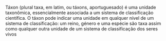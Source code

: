 Táxon (plural taxa, em latim, ou táxons, aportuguesado) é uma unidade taxonômica, essencialmente associada a um sistema de classificação científica. O táxon pode indicar uma unidade em qualquer nível de um sistema de classificação: um reino, género e uma espécie são taxa assim como qualquer outra unidade de um sistema de classificação dos seres vivos